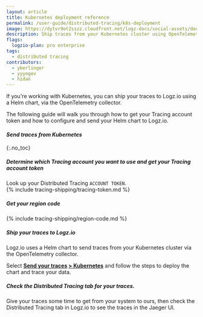 ```yaml
---
layout: article
title: Kubernetes deployment reference
permalink: /user-guide/distributed-tracing/k8s-deployment
image: https://dytvr9ot2sszz.cloudfront.net/logz-docs/social-assets/docs-social.jpg
description: Ship traces from your Kubernetes cluster using OpenTelemetry
flags:
  logzio-plan: pro enterprise
tags:
  - distributed tracing
contributors:
  - yberlinger   
  - yyyogev
  - hidan
---
```


If you're working with Kubernetes, you can ship your traces to Logz.io using a Helm chart, via the OpenTelemetry collector.

The following guide will walk you through how to get your Tracing account token and how to configure and send your Helm chart to Logz.io.

#### _Send traces from Kubernetes_

{:.no_toc}  

<div class="tasklist">

##### Determine which Tracing account you want to use and get your Tracing account token
Look up your Distributed Tracing `ACCOUNT TOKEN`. <br>
{% include tracing-shipping/tracing-token.md %}

##### Get your region code
{% include tracing-shipping/region-code.md %}

##### Ship your traces to Logz.io

Logz.io uses a Helm chart to send traces from your Kubernetes cluster via the OpenTelemetry collector. 

Select **[Send your traces](https://app.logz.io/#/dashboard/send-your-data?tag=all&collection=tracing-sources) [> Kubernetes](https://app.logz.io/#/dashboard/send-your-data/tracing-sources/otel-traces-helm)** and follow the steps to deploy the chart and trace your data.

##### Check the Distributed Tracing tab for your traces.

Give your traces some time to get from your system to ours, then check the Distributed Tracing tab in Logz.io to see the traces in the Jaeger UI.

</div>
